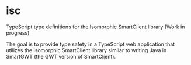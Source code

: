 # isc
TypeScript type definitions for the Isomorphic SmartClient library (Work in progress)

The goal is to provide type safety in a TypeScript web application that utilizes the Isomorphic SmartClient library
similar to writing Java in SmartGWT (the GWT version of SmartClient).
